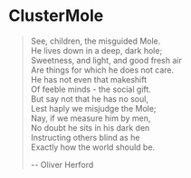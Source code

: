 # ClusterMole

> See, children, the misguided Mole.  
> He lives down in a deep, dark hole;  
> Sweetness, and light, and good fresh air  
> Are things for which he does not care.  
> He has not even that makeshift  
> Of feeble minds - the social gift.  
> But say not that he has no soul,  
> Lest haply we misjudge the Mole;  
> Nay, if we measure him by men,  
> No doubt he sits in his dark den  
> Instructing others blind as he  
> Exactly how the world should be.  
>
> -- Oliver Herford
